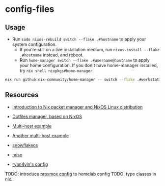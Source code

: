 # config-files

## Usage

- Run `sudo nixos-rebuild switch --flake .#hostname` to apply your system configuration.
  - If you're still on a live installation medium, run `nixos-install --flake .#hostname` instead, and reboot.
  - Run `home-manager switch --flake .#username@hostname` to apply your home configuration.
        If you don't have home-manager installed, try `nix shell nixpkgs#home-manager`.

```sh
nix run github:nix-community/home-manager -- switch --flake .#workstation@workstation
```

## Resources

* [Introduction to Nix packet manager and NixOS Linux distribution](https://zero-to-nix.com/)
* [Dotfiles manager, based on NixOS](https://nix-community.github.io/home-manager/)

* [Multi-host example](https://github.com/EmergentMind/nix-config)
* [Another multi-host example](https://github.com/hmajid2301/nixicle)

* [snowflakeos](https://snowflakeos.org/)
* [mise](https://github.com/jdx/mise)
* [ryan4yin's config](https://github.com/ryan4yin/nix-config)

TODO: introduce [proxmox config](https://github.com/ryan4yin/nix-config/) to homelab config 
TODO: type classes in nix...